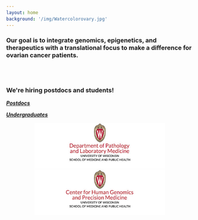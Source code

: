 ```yaml
---
layout: home
background: '/img/Watercolorovary.jpg'
---
```


### Our goal is to integrate genomics, epigenetics, and therapeutics with a translational focus to make a difference for ovarian cancer patients.
<br></br>
### We're hiring postdocs and students!
[***Postdocs***](https://jobrxiv.org/job/university-of-wisconsin-madison-27778-research-associate-postdoc/)

[***Undergraduates***](https://studentjobs.hr.wisc.edu/cw/en-us/job/500218/research-assistant)

<p align="center">
      <a href="https://pathology.wisc.edu/">
        <img src="img/pathology_logo.jpg" alt="Dept of Pathology and Laboratory Medicine webpage" width="350">
      </a>  
      <a href="https://chgpm.wisc.edu/">
        <img src="img/chgpm_logo.jpg" alt="Center for Human Genomics and Precision Medicine webpage" width="350">
      </a>
</p>
